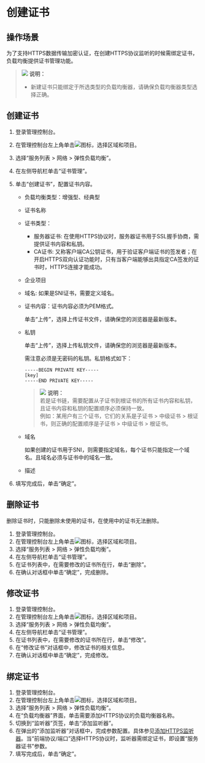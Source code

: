 # 创建证书<a name="zh_cn_elb_03_0005"></a>

## 操作场景<a name="section55362545171830"></a>

为了支持HTTPS数据传输加密认证，在创建HTTPS协议监听的时候需绑定证书，负载均衡提供证书管理功能。

>![](public_sys-resources/icon-note.gif) **说明：**   
>-   新建证书只能绑定于所选类型的负载均衡器，请确保负载均衡器类型选择正确。  

## 创建证书<a name="section26868475171830"></a>

1.  登录管理控制台。
2.  在管理控制台左上角单击![](figures/zh-cn_image_0163776996.jpg)图标，选择区域和项目。
3.  选择“服务列表 \> 网络 \> 弹性负载均衡”。
4.  在左侧导航栏单击“证书管理”。
5.  单击“创建证书”，配置证书内容。
    -   负载均衡类型：增强型、经典型
    -   证书名称
    -   证书类型：
        -   服务器证书: 在使用HTTPS协议时，服务器证书用于SSL握手协商，需提供证书内容和私钥。
        -   CA证书: 又称客户端CA公钥证书，用于验证客户端证书的签发者；在开启HTTPS双向认证功能时，只有当客户端能够出具指定CA签发的证书时，HTTPS连接才能成功。

    -   企业项目
    -   域名: 如果是SNI证书，需要定义域名。
    -   证书内容：证书内容必须为PEM格式。

        单击“上传”，选择上传证书文件，请确保您的浏览器是最新版本。

    -   私钥

        单击“上传”，选择上传私钥文件，请确保您的浏览器是最新版本。

        需注意必须是无密码的私钥。私钥格式如下：

        ```
        -----BEGIN PRIVATE KEY-----
        [key]
        -----END PRIVATE KEY-----
        ```

        >![](public_sys-resources/icon-note.gif) **说明：**   
        >若是证书链，需要配置从子证书到根证书的所有证书内容和私钥，且证书内容和私钥的配置顺序必须保持一致。  
        >例如：某用户有三个证书，它们的关系是子证书 \> 中级证书 \> 根证书，则正确的配置顺序是子证书 \> 中级证书 \> 根证书。  

    -   域名

        如果创建的证书用于SNI，则需要指定域名，每个证书只能指定一个域名。且域名必须与证书中的域名一致。

    -   描述


1.  填写完成后，单击“确定”。

## 删除证书<a name="section8343547171830"></a>

删除证书时，只能删除未使用的证书，在使用中的证书无法删除。

1.  登录管理控制台。
2.  在管理控制台左上角单击![](figures/zh-cn_image_0095109447.jpg)图标，选择区域和项目。
3.  选择“服务列表 \> 网络 \> 弹性负载均衡”。
4.  在左侧导航栏单击“证书管理”。
5.  在证书列表中，在需要修改的证书所在行，单击“删除”。
6.  在确认对话框中单击“确定”，完成删除。

## 修改证书<a name="section45960980171830"></a>

1.  登录管理控制台。
2.  在管理控制台左上角单击![](figures/zh-cn_image_0095109448.jpg)图标，选择区域和项目。
3.  选择“服务列表 \> 网络 \> 弹性负载均衡”。
4.  在左侧导航栏单击“证书管理”。
5.  在证书列表中，在需要修改的证书所在行，单击“修改”。
6.  在“修改证书”对话框中，修改证书的相关信息。
7.  在确认对话框中单击“确定”，完成修改。

## 绑定证书<a name="section49683221908"></a>

1.  登录管理控制台。
2.  在管理控制台左上角单击![](figures/zh-cn_image_0162304296.jpg)图标，选择区域和项目。
3.  选择“服务列表 \> 网络 \> 弹性负载均衡”。
4.  在“负载均衡器”界面，单击需要添加HTTPS协议的负载均衡器名称。
5.  切换到“监听器”页签，单击“添加监听器”。
6.  在弹出的“添加监听器”对话框中，完成参数配置。具体参见[添加HTTPS监听器](添加HTTPS监听器.md)。当“前端协议/端口”选择HTTPS协议时，监听器需绑定证书，即设置“服务器证书”参数。
7.  填写完成后，单击“确定”。


